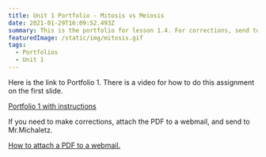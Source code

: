 ```yaml
---
title: Unit 1 Portfolio - Mitosis vs Meiosis
date: 2021-01-29T16:09:52.493Z
summary: This is the portfolio for lesson 1.4. For corrections, send to Mr.Michaletz.
featuredImage: /static/img/mitosis.gif
tags:
  - Portfolios
  - Unit 1
---
```

Here is the link to Portfolio 1. There is a video for how to do this assignment on the first slide.

[Portfolio 1 with instructions](https://docs.google.com/presentation/d/1pjpREuG7YN7HoANO_nm4B6IMGFDhpR9QPx5LTPKWqQI/edit?usp=sharing)

If you need to make corrections, attach the PDF to a webmail, and send to Mr.Michaletz.

[How to attach a PDF to a webmail.](https://mnca-biology-message-board.netlify.app/posts/how-to-send-a-webmail-with-an-attachment/)
